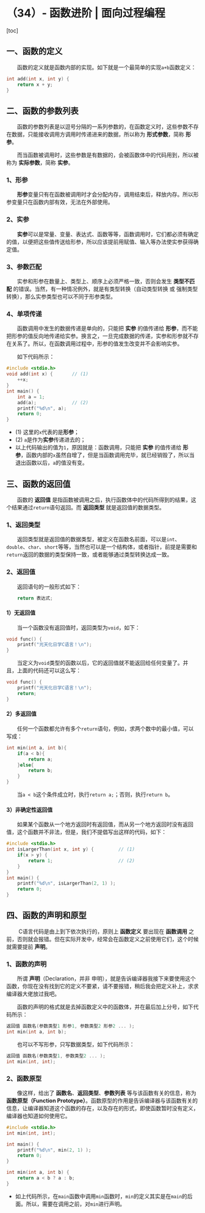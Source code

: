 # （34）- 函数进阶 | 面向过程编程

[toc]

## 一、函数的定义

  函数的定义就是函数内部的实现。如下就是一个最简单的实现`a+b`函数定义：

```c
int add(int x, int y) {
    return x + y;
}
```

## 二、函数的参数列表

  函数的参数列表是以逗号分隔的一系列参数的，在函数定义时，这些参数不存在数据，只能接收调用方调用时传递进来的数据，所以称为 **形式参数**，简称 **形参**。

  而当函数被调用时，这些参数是有数据的，会被函数体中的代码用到，所以被称为 **实际参数**，简称 **实参**。

### 1、形参

  **形参**变量只有在函数被调用时才会分配内存，调用结束后，释放内存。所以形参变量只在函数内部有效，无法在外部使用。

### 2、实参

  **实参**可以是常量、变量、表达式、函数等等，函数调用时，它们都必须有确定的值，以便把这些值传送给形参，所以应该提前用赋值、输入等办法使实参获得确定值。

### 3、参数匹配

  实参和形参在数量上、类型上、顺序上必须严格一致，否则会发生 **类型不匹配** 的错误。当然，有一种情况例外，就是有类型转换（自动类型转换 或 强制类型转换），那么实参类型也可以不同于形参类型。

### 4、单项传递

  函数调用中发生的数据传递是单向的，只能把 **实参** 的值传递给 **形参**，而不能把形参的值反向地传递给实参。换言之，一旦完成数据的传递，实参和形参就不存在关系了。所以，在函数调用过程中，形参的值发生改变并不会影响实参。

  如下代码所示：

```c
#include <stdio.h>
void add(int x) {       // (1)
    ++x;
}
int main() {
    int a = 1;
    add(a);             // (2)
    printf("%d\n", a);
    return 0;
}
```

- (1) 这里的`x`代表的是**形参**；
- (2) `a`是作为**实参**传递进去的；
- 以上代码输出的值为`1`，原因就是：函数调用，只能把 **实参** 的值传递给 **形参**，函数内部的`x`虽然自增了，但是当函数调用完毕，就已经销毁了，所以当退出函数以后，`a`的值没有变。

## 三、函数的返回值

  函数的 **返回值** 是指函数被调用之后，执行函数体中的代码所得到的结果，这个结果通过`return`语句返回。而 **返回类型** 就是返回值的数据类型。

### 1、返回类型

  返回类型就是返回值的数据类型，被定义在函数名前面，可以是`int`、`double`、`char`、`short`等等，当然也可以是一个结构体，或者指针，前提是需要和`return`返回的数据的类型保持一致，或者能够通过类型转换达成一致。

### 2、返回值

  返回语句的一般形式如下：

```c
    return 表达式;
```

#### 1）无返回值

  当一个函数没有返回值时，返回类型为`void`，如下：

```c
void func() {
    printf("光天化日学C语言！\n");
}
```

  当定义为`void`类型的函数以后，它的返回值就不能返回给任何变量了。并且，上面的代码还可以这么写：

```c
void func() {
    printf("光天化日学C语言！\n");
    return;
}
```

#### 2）多返回值

  任何一个函数都允许有多个`return`语句，例如，求两个数中的最小值，可以写成：

```c
int min(int a, int b){
    if(a < b){
        return a;
    }else{
        return b;
    }
}
```

  当`a < b`这个条件成立时，执行`return a;`；否则，执行`return b`。

#### 3）非确定性返回值

  如果某个函数从一个地方返回时有返回值，而从另一个地方返回时没有返回值，这个函数并不非法，但是，我们不提倡写出这样的代码，如下：

```c
#include <stdio.h>
int isLargerThan(int x, int y) {         // (1)
    if(x > y) {
        return 1;                        // (2)
    } 
}
int main() {
    printf("%d\n", isLargerThan(2, 1) );
    return 0;
}
```

## 四、函数的声明和原型

   C语言代码是由上到下依次执行的，原则上 **函数定义** 要出现在 **函数调用** 之前，否则就会报错。但在实际开发中，经常会在函数定义之前使用它们，这个时候就需要提前 **声明**。

### 1、函数的声明

  所谓 **声明**（Declaration，并非 申明），就是告诉编译器我接下来要使用这个函数，你现在没有找到它的定义不要紧，请不要报错，稍后我会把定义补上，求求编译器大佬放过我吧。

  函数的声明的格式就是去掉函数定义中的函数体，并在最后加上分号，如下代码所示：

```c
返回值 函数名(参数类型1 形参1, 参数类型2 形参2 ... );
int min(int a, int b);
```

  也可以不写形参，只写数据类型，如下代码所示：

```c
返回值 函数名(参数类型1, 参数类型2 ... );
int min(int, int);
```

### 2、函数原型

  像这样，给出了 **函数名**、**返回类型**、**参数列表** 等与该函数有关的信息，称为 **函数原型（Function Prototype）**。函数原型的作用是告诉编译器与该函数有关的信息，让编译器知道这个函数的存在，以及存在的形式，即使函数暂时没有定义，编译器也知道如何使用它。

```c
#include <stdio.h>
int min(int, int);

int main() {
    printf("%d\n", min(2, 1) );
    return 0;
}

int min(int a, int b) {
    return a < b ? a : b;
}
```

- 如上代码所示，在`main`函数中调用`min`函数时，`min`的定义其实是在`main`的后面。所以，需要在调用之前，对`min`进行声明。